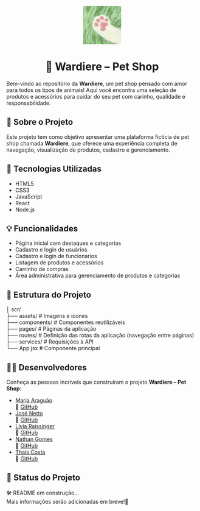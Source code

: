 <p align="center"> <img src="Wardierelogo.png" width="100" height="100" alt="E-commerce Wardiere-logo"></p>
<h1 align="center">🐾 Wardiere – Pet Shop</h1>

Bem-vindo ao repositório da **Wardiere**, um pet shop pensado com amor para todos os tipos de animais! Aqui você encontra uma seleção de produtos e acessórios para cuidar do seu pet com carinho, qualidade e responsabilidade.

## 📌 Sobre o Projeto

Este projeto tem como objetivo apresentar uma plataforma fictícia de pet shop chamada **Wardiere**, que oferece uma experiência completa de navegação, visualização de produtos, cadastro e gerenciamento.

## 🚀 Tecnologias Utilizadas

- HTML5  
- CSS3  
- JavaScript  
- React  
- Node.js  

## 💡 Funcionalidades

- Página inicial com destaques e categorias  
- Cadastro e login de usuários 
- Cadastro e login de funcionarios
- Listagem de produtos e acessórios  
- Carrinho de compras  
- Área administrativa para gerenciamento de produtos e categorias


## 📁 Estrutura do Projeto
      
│ scr/      
├── assets/ # Imagens e ícones   
├── components/ # Componentes reutilizáveis   
├── pages/ # Páginas da aplicação      
├── routes/ # Definição das rotas da aplicação (navegação entre páginas)  
├── services/ # Requisições à API        
└── App.jsx # Componente principal      
      
## 👩‍💻 Desenvolvedores

Conheça as pessoas incríveis que construíram o projeto **Wardiere – Pet Shop**:

<ul>
  <li>
    <a href="https://www.linkedin.com/in/maria-arag%C3%A3o-b136822b2?utm_source=share&utm_campaign=share_via&utm_content=profile&utm_medium=android_app" target="_blank">Maria Araguão</a><br>
    🔗 <a href="https://github.com/Maria-S-Aragao" target="_blank">GitHub</a>
  </li>
  <li>
    <a href="http://linkedin.com/in/jcboaretto" target="_blank">José Netto</a><br>
    🔗 <a href="https://github.com/jcboaretto" target="_blank">GitHub</a>
  </li>
  <li>
    <a href="https://www.linkedin.com/in/liviaraissinger" target="_blank">Lívia Raissinger</a><br>
    🔗 <a href="https://github.com/Livia9" target="_blank">GitHub</a>
  </li>
  <li>
    <a href="https://www.linkedin.com/in/nathan-gomes-707162270?utm_source=share&utm_campaign=share_via&utm_content=profile&utm_medium=android_app" target="_blank">Nathan Gomes</a><br>
    🔗 <a href="https://github.com/NathandGomes" target="_blank">GitHub</a>
  </li>
  <li>
    <a href="https://www.linkedin.com/in/thais-costa-da-silva-9a4914291/" target="_blank">Thais Costa</a><br>
    🔗 <a href="https://github.com/tatacost" target="_blank">GitHub</a>
  </li>
</ul>



## 📄 Status do Projeto

🛠️ README em construção...  
Mais informações serão adicionadas em breve!🚧
